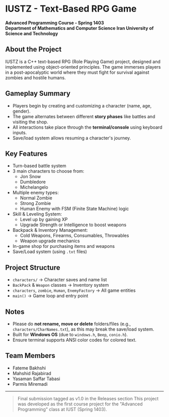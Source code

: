 # IUSTZ - Text-Based RPG Game

**Advanced Programming Course - Spring 1403**  
**Department of Mathematics and Computer Science**
**Iran University of Science and Technology**


## About the Project

IUSTZ is a C++ text-based RPG (Role Playing Game) project, designed and implemented using object-oriented principles. The game immerses players in a post-apocalyptic world where they must fight for survival against zombies and hostile humans.

## Gameplay Summary

- Players begin by creating and customizing a character (name, age, gender).
- The game alternates between different **story phases** like battles and visiting the shop.
- All interactions take place through the **terminal/console** using keyboard inputs.
- Save/load system allows resuming a character's journey.

## Key Features

- Turn-based battle system
- 3 main characters to choose from:
  - Jon Snow
  - Dumbledore
  - Michelangelo
- Multiple enemy types:
  - Normal Zombie
  - Strong Zombie
  - Human Enemy with FSM (Finite State Machine) logic
- Skill & Leveling System:
  - Level up by gaining XP
  - Upgrade Strength or Intelligence to boost weapons
- Backpack & Inventory Management:
  - Cold Weapons, Firearms, Consumables, Throwables
  - Weapon upgrade mechanics
- In-game shop for purchasing items and weapons
- Save/Load system (using `.txt` files)

## Project Structure

- `characters/` → Character saves and name list  
- `BackPack` & `Weapon` classes → Inventory system  
- `characters`, `zombie`, `Human`, `EnemyFactory` → All game entities  
- `main()` → Game loop and entry point

## Notes

- Please do **not rename, move or delete** folders/files (e.g., `characters/CharNames.txt`), as this may break the save/load system.
- Built for **Windows OS** (due to `windows.h`, `Beep`, `conio.h`).
- Ensure terminal supports ANSI color codes for colored text.

## Team Members

- Fateme Bakhshi
- Mahshid Rajabirad
- Yasaman Saffar Tabasi
- Parmis Miremadi

---

> Final submission tagged as v1.0 in the Releases section
> This project was developed as the first course project for the "Advanced Programming" class at IUST (Spring 1403).
